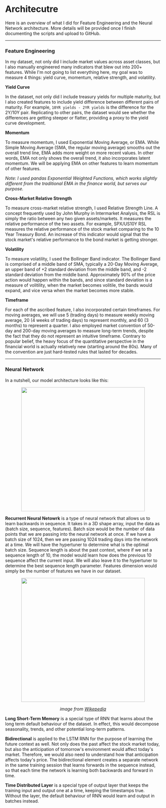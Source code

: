 # **Architecutre**

Here is an overview of what I did for Feature Engineering and the Neural Network architecture. More details will be provided once I finish documenting the scripts and upload to GitHub. 

---
### **Feature Engineering**
In my dataset, not only did I include market values across asset classes, but I also manually engineered many indicators that blew out into 200+ features. While I'm not going to list everything here, my goal was to measure 4 things: yield curve, momentum, relative strength, and volatility.

**Yield Curve**

In the dataset, not only did I include treasury yields for multiple maturity, but I also created features to include yield difference between different pairs of maturity. For example, `10YR yields - 2YR yields` is the difference for the 2Y/10Y pair. Replicating to other pairs, the dataset would see whether the differences are getting steeper or flatter, providing a proxy to the yield curve development.

**Momentum**

To measure momentum, I used Exponential Moving Average, or EMA. While Simple Moving Average (SMA, the regular moving average) smooths out the overall trend line, EMA adds more weight on more recent values. In other words, EMA not only shows the overall trend, it also incorporates latent momentum. We will be applying EMA on other features to learn momentum of other features.

*Note: I used pandas Exponential Weighted Functions, which works slightly different from the traditional EMA in the finance world, but serves our purpose.*

**Cross-Market Relative Strength**

To measure cross-market relative strength, I used Relative Strength Line. A concept frequently used by John Murphy in Intermarket Analysis, the RSL is simply the ratio between any two given assets/markets. It measures the relative performance of the two assets. For example, SPX/US10Y RSL measures the relative performance of the stock market comparing to the 10 Year Treasury Bond. An increase of this indicator would signal that the stock market's relative performance to the bond market is getting stronger.

**Volatility**

To measure volatility, I used the Bollinger Band indicator. The Bollinger Band is comprised of a middle band of SMA, typically a 20-Day Moving Average, an upper band of +2 standard deviation from the middle band, and -2 standard deviation from the middle band. Approximately 90% of the price action would happen within the bands, and since standard deviation is a measure of volitility, when the market becomes volitile, the bands would expand, and vice versa when the market becomes more stable.

**Timeframe**

For each of the ascribed feature, I also incorporated certain timeframes. For moving averages, we will use 5 (trading days) to measure weekly moving average, 20 (4 weeks of trading days) to represent monthly, and 60 (3 months) to represent a quarter. I also employed market convention of 50-day and 200-day moving averages to measure long-term trends, despite the fact that they do not represent an intuitive timeframe. Contrary to popular belief, the heavy focus of the quantitative perspective in the financial world is actually relatively new (starting around the 80s). Many of the convention are just hard-tested rules that lasted for decades.

---
### **Neural Network**

In a nutshell, our model architecture looks like this:

<div>
<Center>
<img src="https://imgur.com/mUESztw.png" height=400>
</div>

**Recurrent Neural Netowrk** is a type of neural network that allows us to learn backwards in sequence. It takes in a 3D shape array, input the data as (batch size, sequence, features). Batch size would be the number of data points that we are passing into the neural network at once. If we have a batch size of 1024, then we are passing 1024 trading days into the network at a time. We will have the hypertuner to determine what is the optimal batch size. Sequence length is about the past context, where if we set a sequence length of 10, the model would learn how does the previous 10 sequence affect the current input. We will also leave it to the hypertuner to determine the best sequence length parameter. Features dimension would simply be the number of features we have in our dataset.
<div>
<Center>
<img src="https://upload.wikimedia.org/wikipedia/commons/thumb/b/b5/Recurrent_neural_network_unfold.svg/2880px-Recurrent_neural_network_unfold.svg.png" height=400>
</div>
<div>
<Center>

*image from [Wikepedia](https://en.wikipedia.org/wiki/Recurrent_neural_network#/media/File:Recurrent_neural_network_unfold.svg)*
</div>

**Long Short-Term Memory** is a special type of RNN that learns about the long term default behaviour of the dataset. In effect, this would decompose seasonality, trends, and other potential long-term patterns. 

**Bidirectional** is applied to the LSTM RNN for the purpose of learning the future context as well. Not only does the past affect the stock market today, but also the anticipation of tomorrow's environment would affect today's market. Therefore, we would also need to understand how that anticipation affects today's price. The bidirectional element creates a separate network in the same training session that learns forwards in the sequence instead, so that each time the network is learning both backwards and forward in time. 

**Time Distributed Layer** is a special type of output layer that keeps the training input and output one at a time, keeping the timestamps true. Without the layer, the default behaviour of RNN would learn and output in batches instead. 

